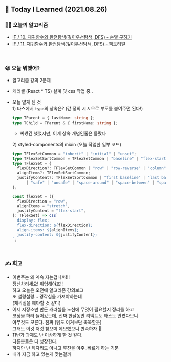 ## 🚀 Today I Learned (2021.08.26)

### **👨‍💻 오늘의 알고리즘**

- [IF / 10. 재귀함수와 완전탐색(깊이우선탐색, DFS) - 순열 구하기](https://github.com/17-sss/Algorithm/blob/master/codes/Inflearn-JS_Algorithm/Section08/10-%EC%88%9C%EC%97%B4%20%EA%B5%AC%ED%95%98%EA%B8%B0/210826/10.md)
- [IF / 11. 재귀함수와 완전탐색(깊이우선탐색, DFS) - 팩토리얼](https://github.com/17-sss/Algorithm/blob/master/codes/Inflearn-JS_Algorithm/Section08/11-%ED%8C%A9%ED%86%A0%EB%A6%AC%EC%96%BC/210826/11.md)

<br/>

### **😆 오늘 뭐했어?**

- 알고리즘 강의 2문제
- 캐러셀 (React \* TS) 설계 및 css 작업 중..
- 오늘 알게 된 것  
  1\) 타스에서 `type`의 상속은? (값 정의 시 `&` 으로 부모를 붙여주면 된다!)
  ```ts
  type TParent = { lastName: string };
  type TChild = TParent & { firstName: string };
  ```
  - 써봤긴 했었지만, 이게 상속 개념인줄은 몰랐다

  2\) styled-components의 mixin (오늘 작업한 일부 코드)
  ```ts
  type TFlexSetCommon = "inherit" | "initial" | "unset";
  type TFlexSetSortCommon = TFlexSetCommon | "baseline" | "flex-start" | "flex-end" | "center" | "stretch";
  type TFlexSet = {
    flexDirection?: TFlexSetCommon | "row" | "row-reverse" | "column" | "column-reverse";
    alignItems?: TFlexSetSortCommon;
    justifyContent?: TFlexSetSortCommon | "first baseline" | "last baseline" | "left" | "right" | "start" | "end" 
        | "safe" | "unsafe" | "space-around" | "space-between" | "space-evenly";
  };

  const flexSet = ({
    flexDirection = "row",
    alignItems = "stretch",
    justifyContent = "flex-start",
  }: TFlexSet) => css`
    display: flex;
    flex-direction: ${flexDirection};
    align-items: ${alignItems};
    justify-content: ${justifyContent};
  `;
  ```

<br/>

### **✍️ 회고**

- 이번주는 왜 계속 자는겁니까!!!  
  정신차리세요! 취업해야죠!!  
  하고 오늘은 오전에 알고리즘 강의보고  
  또 설렁설렁... 경각심을 가져야하는데  
  (채찍질을 해야할 것 같다)
- 어제 저장소만 만든 캐러셀을 노션에 무엇이 필요할지 정리를 하고  
  코딩을 하러 들어갔는데, 진짜 한달동안 리액트도 타스도 안봤다보니  
  아무것도 모른다. 진짜 (닭도 이거보단 똑똑할듯)  
  그래도 이것 저것 찾으며 메모했으니 만족하자 🥲
- 11번가 과제도 난 이상하게 한 것 같다.  
  다른분들은 다 성장한다.  
  하지만 난 제자리도 아니고 후진을 아주..빠르게 하는 기분  
- 내가 지금 하고 있는게 맞는걸까
